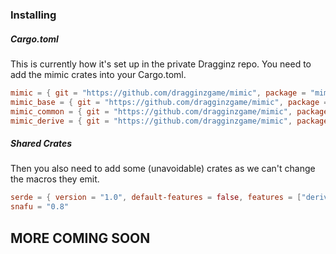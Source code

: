 ### Installing

##### Cargo.toml

This is currently how it's set up in the private Dragginz repo.  You need to add the mimic crates into your Cargo.toml.

```toml
mimic = { git = "https://github.com/dragginzgame/mimic", package = "mimic" }
mimic_base = { git = "https://github.com/dragginzgame/mimic", package = "mimic_base" }
mimic_common = { git = "https://github.com/dragginzgame/mimic", package = "mimic_common" }
mimic_derive = { git = "https://github.com/dragginzgame/mimic", package = "mimic_derive" }
```

##### Shared Crates

Then you also need to add some (unavoidable) crates as we can't change the macros they emit.

```toml
serde = { version = "1.0", default-features = false, features = ["derive"] }
snafu = "0.8"
```



## MORE COMING SOON
